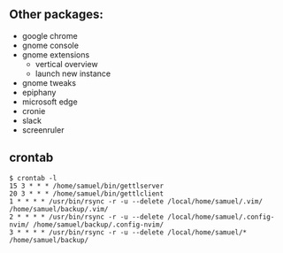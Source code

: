 ## Other packages:

 * google chrome
 * gnome console
 * gnome extensions
   - vertical overview
   - launch new instance
 * gnome tweaks
 * epiphany
 * microsoft edge
 * cronie
 * slack
 * screenruler

## crontab

```
$ crontab -l
15 3 * * * /home/samuel/bin/gettlserver
20 3 * * * /home/samuel/bin/gettlclient
1 * * * * /usr/bin/rsync -r -u --delete /local/home/samuel/.vim/ /home/samuel/backup/.vim/
2 * * * * /usr/bin/rsync -r -u --delete /local/home/samuel/.config-nvim/ /home/samuel/backup/.config-nvim/
3 * * * * /usr/bin/rsync -r -u --delete /local/home/samuel/* /home/samuel/backup/
```
